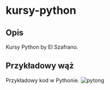 # kursy-python
## Opis
Kursy Python by El Szafrano.
## Przykładowy wąż
Przykładowy kod w Pythonie.
![pytong](https://thairesidents.com/wp-content/uploads/2020/09/%E0%B9%80%E0%B8%86%E0%B8%8C%E0%B8%AB%E0%B9%80.jpg)
